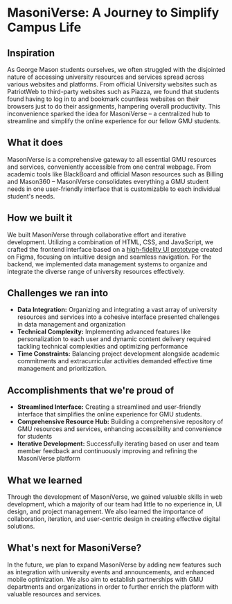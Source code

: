 # MasoniVerse: A Journey to Simplify Campus Life

## Inspiration
As George Mason students ourselves, we often struggled with the disjointed nature of accessing university resources and services spread across various websites and platforms. From official University websites such as PatriotWeb to third-party websites such as Piazza, we found that students found having to log in to and bookmark countless websites on their browsers just to do their assignments, hampering overall productivity. This inconvenience sparked the idea for MasoniVerse – a centralized hub to streamline and simplify the online experience for our fellow GMU students.

## What it does
MasoniVerse is a comprehensive gateway to all essential GMU resources and services, conveniently accessible from one central webpage. From academic tools like BlackBoard and official Mason resources such as Billing and Mason360 – MasoniVerse consolidates everything a GMU student needs in one user-friendly interface that is customizable to each individual student's needs.

## How we built it
We built MasoniVerse through collaborative effort and iterative development. Utilizing a combination of HTML, CSS, and JavaScript, we crafted the frontend interface based on a [high-fidelity UI prototype](https://www.figma.com/file/ngBtEafSR8xz6pUh9Fq1tS/MasonVerse-Website-Design?type=design&node-id=48%3A1448&mode=design&t=tyqmdy3RDgM2MIEx-1) created on Figma, focusing on intuitive design and seamless navigation. For the backend, we implemented data management systems to organize and integrate the diverse range of university resources effectively.

## Challenges we ran into
- **Data Integration:** Organizing and integrating a vast array of university resources and services into a cohesive interface presented challenges in data management and organization
- **Technical Complexity:** Implementing advanced features like personalization to each user and dynamic content delivery required tackling technical complexities and optimizing performance
- **Time Constraints:** Balancing project development alongside academic commitments and extracurricular activities demanded effective time management and prioritization.

## Accomplishments that we're proud of
- **Streamlined Interface:** Creating a streamlined and user-friendly interface that simplifies the online experience for GMU students.
- **Comprehensive Resource Hub:** Building a comprehensive repository of GMU resources and services, enhancing accessibility and convenience for students
- **Iterative Development:** Successfully iterating based on user and team member feedback and continuously improving and refining the MasoniVerse platform

## What we learned
Through the development of MasoniVerse, we gained valuable skills in web development, which a majority of our team had little to no experience in, UI design, and project management. We also learned the importance of collaboration, iteration, and user-centric design in creating effective digital solutions.

## What's next for MasoniVerse?
In the future, we plan to expand MasoniVerse by adding new features such as integration with university events and announcements, and enhanced mobile optimization. We also aim to establish partnerships with GMU departments and organizations in order to further enrich the platform with valuable resources and services.
